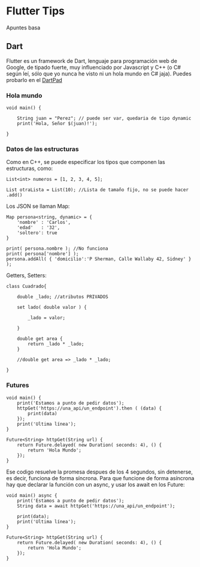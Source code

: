 # Flutter Tips

Apuntes basa


## Dart

Flutter es un framework de Dart, lenguaje para programación web de Google, de tipado fuerte, muy influenciado por Javascript y C++ (o C# según leí, sólo que yo nunca he visto ni un hola mundo en C# jaja). Puedes probarlo en el [DartPad](https://dartpad.dartlang.org/)

### Hola mundo

```
void main() {

    String juan = "Perez"; // puede ser var, quedaria de tipo dynamic
    print('Hola, Señor $(juan)!');

}
```

### Datos de las estructuras

Como en C++, se puede especificar los tipos que componen las estructuras, como:

```
List<int> numeros = [1, 2, 3, 4, 5];

List otraLista = List(10); //Lista de tamaño fijo, no se puede hacer .add() 
```
Los JSON se llaman Map:

```
Map persona<string, dynamic> = {
    'nombre' : 'Carlos',
    'edad'   : '32',
    'soltero': true
}

print( persona.nombre ); //No funciona
print( persona['nombre'] );
persona.addAll( { 'domicilio':'P Sherman, Calle Wallaby 42, Sidney' } );
```

Getters, Setters:

```
class Cuadrado{

    double _lado; //atributos PRIVADOS

    set lado( double valor ) {

        _lado = valor;

    }

    double get area {
        return _lado * _lado;
    }

    //double get area => _lado * _lado;

}

```
### Futures
```
void main() {
    print('Estamos a punto de pedir datos');
    httpGet('https://una_api/un_endpoint').then ( (data) {
        print(data)
    });
    print('Ultima línea');
}

Future<String> httpGet(String url) {
    return Future.delayed( new Duration( seconds: 4), () {
        return 'Hola Mundo';
    });
}

```
Ese codigo resuelve la promesa despues de los 4 segundos, sin detenerse, es decir, funciona de forma síncrona. Para que funcione de forma asíncrona hay que declarar la función con un async, y usar los await en los Future:

```
void main() async {
    print('Estamos a punto de pedir datos');
    String data = await httpGet('https://una_api/un_endpoint');

    print(data);
    print('Ultima línea');
}

Future<String> httpGet(String url) {
    return Future.delayed( new Duration( seconds: 4), () {
        return 'Hola Mundo';
    });
}


```